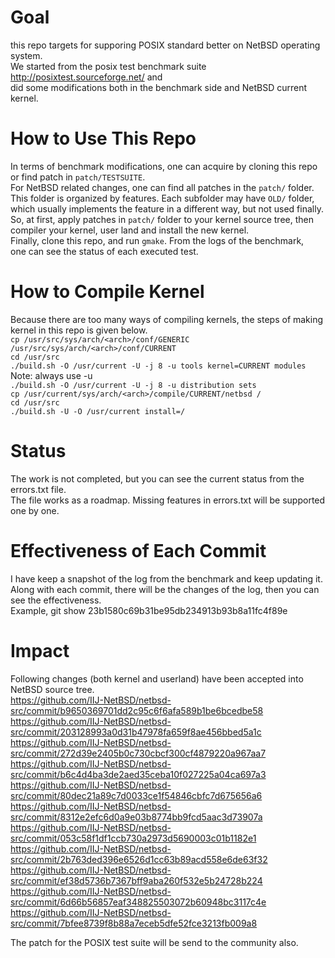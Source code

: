 # Goal 

this repo targets for supporing POSIX standard better on NetBSD operating system. <br /> 
We started from the posix test benchmark suite http://posixtest.sourceforge.net/ and <br />
did some modifications both in the benchmark side and NetBSD current kernel. <br />

# How to Use This Repo

In terms of benchmark modifications, one can acquire by cloning this repo or find patch in `patch/TESTSUITE`. <br />
For NetBSD related changes, one can find all patches in the `patch/` folder. <br />
This folder is organized by features. Each subfolder may have `OLD/` folder, <br />
which usually implements the feature in a different way, but not used finally. <br />
So, at first, apply patches in `patch/` folder to your kernel source tree, then <br />
compiler your kernel, user land and install the new kernel. <br />
Finally, clone this repo, and run `gmake`. From the logs of the benchmark, <br />
one can see the status of each executed test. <br />

# How to Compile Kernel

Because there are too many ways of compiling kernels, the steps of making kernel in this repo is given below. <br />
`cp /usr/src/sys/arch/<arch>/conf/GENERIC /usr/src/sys/arch/<arch>/conf/CURRENT` <br />
`cd /usr/src` <br />
`./build.sh -O /usr/current -U -j 8 -u tools kernel=CURRENT modules` 	Note: always use -u <br />
`./build.sh -O /usr/current -U -j 8 -u distribution sets` <br />
`cp /usr/current/sys/arch/<arch>/compile/CURRENT/netbsd /` <br />
`cd /usr/src` <br />
`./build.sh -U -O /usr/current install=/` <br />

# Status

The work is not completed, but you can see the current status from the errors.txt file. <br />
The file works as a roadmap. Missing features in errors.txt will be supported one by one. <br />

# Effectiveness of Each Commit

I have keep a snapshot of the log from the benchmark and keep updating it. <br />
Along with each commit, there will be the changes of the log, then you can see the effectiveness. <br />
Example, git show   23b1580c69b31be95db234913b93b8a11fc4f89e   <br />

# Impact

Following changes (both kernel and userland) have been accepted into NetBSD source tree. <br />
https://github.com/IIJ-NetBSD/netbsd-src/commit/b9650369701dd2c95c6f6afa589b1be6bcedbe58 <br />
https://github.com/IIJ-NetBSD/netbsd-src/commit/203128993a0d31b47978fa659f8ae456bbed5a1c <br />
https://github.com/IIJ-NetBSD/netbsd-src/commit/272d39e2405b0c730cbcf300cf4879220a967aa7 <br />
https://github.com/IIJ-NetBSD/netbsd-src/commit/b6c4d4ba3de2aed35ceba10f027225a04ca697a3 <br />
https://github.com/IIJ-NetBSD/netbsd-src/commit/80dec21a89c7d0033ce1f54846cbfc7d675656a6 <br />
https://github.com/IIJ-NetBSD/netbsd-src/commit/8312e2efc6d0a9e03b8774bb9fcd5aac3d73907a <br />
https://github.com/IIJ-NetBSD/netbsd-src/commit/053c58f1df1ccb730a2973d5690003c01b1182e1 <br />
https://github.com/IIJ-NetBSD/netbsd-src/commit/2b763ded396e6526d1cc63b89acd558e6de63f32 <br />
https://github.com/IIJ-NetBSD/netbsd-src/commit/ef38d5736b7367bff9aba260f532e5b24728b224 <br />
https://github.com/IIJ-NetBSD/netbsd-src/commit/6d66b56857eaf348825503072b60948bc3117c4e <br />
https://github.com/IIJ-NetBSD/netbsd-src/commit/7bfee8739f8b88a7eceb5dfe52fce3213fb009a8 <br />

The patch for the POSIX test suite will be send to the community also. <br />
